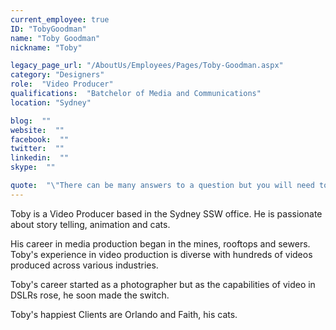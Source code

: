 ```yaml
---
current_employee: true
ID: "TobyGoodman"
name: "Toby Goodman"
nickname: "Toby"

legacy_page_url: "/AboutUs/Employees/Pages/Toby-Goodman.aspx"
category: "Designers"
role:  "Video Producer"
qualifications:  "Batchelor of Media and Communications"
location: "Sydney"

blog:  ""
website:  ""
facebook:  ""
twitter:  ""
linkedin:  ""
skype:  ""

quote:  "\"There can be many answers to a question but you will need to ask Adam how it is formatted\""
---
```


Toby is a Video Producer based in the Sydney SSW office. He is passionate about story telling, animation and cats.   

His career in media production began in the mines, rooftops and sewers. Toby's experience in video production is diverse with hundreds of videos produced across various industries.   

Toby's career started as a photographer but as the capabilities of video in DSLRs rose, he soon made the switch.  

Toby's happiest Clients are Orlando and Faith, his cats.   